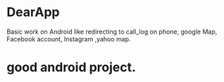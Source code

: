 # DearApp
Basic work on Android like redirecting to call_log on phone, google Map, Facebook account, Instagram ,yahoo map.
# good android project.
